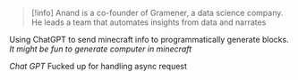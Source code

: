 >[!info] Anand is a co-founder of Gramener, a data science company. He leads a team that automates insights from data and narrates

Using ChatGPT to send minecraft info to programmatically generate blocks. 
*It might be fun to generate computer in minecraft*

*Chat GPT* Fucked up for handling async request